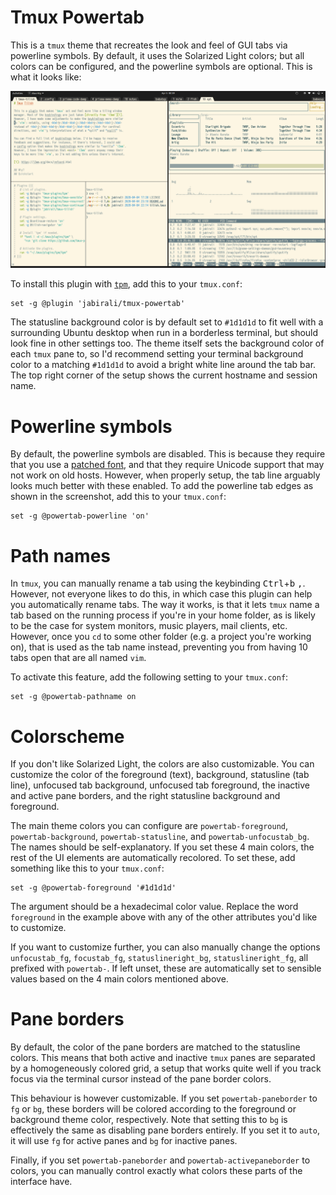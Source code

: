 # Tmux Powertab

This is a `tmux` theme that recreates the look and feel of GUI tabs via powerline 
symbols. By default, it uses the Solarized Light colors; but all colors can be
configured, and the powerline symbols are optional. This is what it looks like:

![screenshot](screenshot.png)

To install this plugin with [`tpm`][1], add this to your `tmux.conf`:

	set -g @plugin 'jabirali/tmux-powertab'

The statusline background color is by default set to `#1d1d1d` to fit well with a 
surrounding Ubuntu desktop when run in a borderless terminal, but should look fine
in other settings too. The theme itself sets the background color of each `tmux`
pane to, so I'd recommend setting your terminal background color to a matching 
`#1d1d1d` to avoid a bright white line around the tab bar. The top right 
corner of the setup shows the current hostname and session name.

# Powerline symbols

By default, the powerline symbols are disabled. This is because they require that you use 
a [patched font][2], and that they require Unicode support that may not work on old hosts.
However, when properly setup, the tab line arguably looks much better with these enabled.
To add the powerline tab edges as shown in the screenshot, add this to your `tmux.conf`:

	set -g @powertab-powerline 'on'

# Path names

In `tmux`, you can manually rename a tab using the keybinding <kbd>Ctrl</kbd>+<kbd>b</kbd> <kbd>,</kbd>.
However, not everyone likes to do this, in which case this plugin can help you automatically rename tabs.
The way it works, is that it lets `tmux` name a tab based on the running process if you're in your
home folder, as is likely to be the case for system monitors, music players, mail clients, etc.
However, once you `cd` to some other folder (e.g. a project you're working on), that is used as
the tab name instead, preventing you from having 10 tabs open that are all named `vim`.

To activate this feature, add the following setting to your `tmux.conf`:

	set -g @powertab-pathname on

# Colorscheme

If you don't like Solarized Light, the colors are also customizable. You can
customize the color of the foreground (text), background, statusline (tab
line), unfocused tab background, unfocused tab foreground, the inactive and
active pane borders, and the right statusline background and foreground.

The main theme colors you can configure are `powertab-foreground`, `powertab-background`,
`powertab-statusline`, and `powertab-unfocustab_bg`. The names should be self-explanatory.
If you set these 4 main colors, the rest of the UI elements are automatically recolored.
To set these, add something like this to your `tmux.conf`:

    set -g @powertab-foreground '#1d1d1d'

The argument should be a hexadecimal color value. Replace the word `foreground` in the 
example above with any of the other attributes you'd like to customize. 

If you want to customize further, you can also manually change the options
`unfocustab_fg`, `focustab_fg`, `statuslineright_bg`, `statuslineright_fg`, all
prefixed with `powertab-`. If left unset, these are automatically set to
sensible values based on the 4 main colors mentioned above.

# Pane borders

By default, the color of the pane borders are matched to the statusline colors. This means that
both active and inactive `tmux` panes are separated by a homogeneously colored grid, a setup that
works quite well if you track focus via the terminal cursor instead of the pane border colors.

This behaviour is however customizable. If you set `powertab-paneborder` to `fg` or `bg`, these
borders will be colored according to the foreground or background theme color, respectively.
Note that setting this to `bg` is effectively the same as disabling pane borders entirely.
If you set it to `auto`, it will use `fg` for active panes and `bg` for inactive panes.

Finally, if you set `powertab-paneborder` and `powertab-activepaneborder` to colors,
you can manually control exactly what colors these parts of the interface have.

[1]: https://github.com/tmux-plugins/tpm
[2]: https://github.com/powerline/fonts
